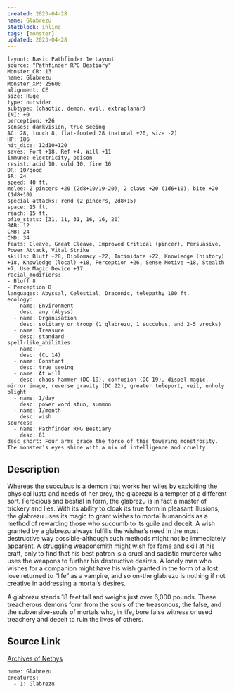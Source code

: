 ```yaml
---
created: 2023-04-28
name: Glabrezu
statblock: inline
tags: [monster]
updated: 2023-04-28
---
```

```statblock
layout: Basic Pathfinder 1e Layout
source: "Pathfinder RPG Bestiary"
Monster_CR: 13
name: Glabrezu
Monster_XP: 25600
alignment: CE
size: Huge
type: outsider
subtype: (chaotic, demon, evil, extraplanar)
INI: +0
perception: +26
senses: darkvision, true seeing
AC: 28, touch 8, flat-footed 28 (natural +20, size -2)
HP: 186
hit_dice: 12d10+120
saves: Fort +18, Ref +4, Will +11
immune: electricity, poison
resist: acid 10, cold 10, fire 10
DR: 10/good
SR: 24
speed: 40 ft.
melee: 2 pincers +20 (2d8+10/19-20), 2 claws +20 (1d6+10), bite +20 (1d8+10)
special_attacks: rend (2 pincers, 2d8+15)
space: 15 ft.
reach: 15 ft.
pf1e_stats: [31, 11, 31, 16, 16, 20]
BAB: 12
CMB: 24
CMD: 34
feats: Cleave, Great Cleave, Improved Critical (pincer), Persuasive, Power Attack, Vital Strike
skills: Bluff +28, Diplomacy +22, Intimidate +22, Knowledge (history) +18, Knowledge (local) +18, Perception +26, Sense Motive +18, Stealth +7, Use Magic Device +17
racial_modifiers:
- Bluff 8
- Perception 8
languages: Abyssal, Celestial, Draconic, telepathy 100 ft.
ecology:
  - name: Environment
    desc: any (Abyss)
  - name: Organisation
    desc: solitary or troop (1 glabrezu, 1 succubus, and 2-5 vrocks)
  - name: Treasure
    desc: standard
spell-like_abilities:
  - name:
    desc: (CL 14)
  - name: Constant
    desc: true seeing
  - name: At will
    desc: chaos hammer (DC 19), confusion (DC 19), dispel magic, mirror image, reverse gravity (DC 22), greater teleport, veil, unholy blight
  - name: 1/day
    desc: power word stun, summon
  - name: 1/month
    desc: wish
sources:
  - name: Pathfinder RPG Bestiary
    desc: 61
desc_short: Four arms grace the torso of this towering monstrosity. The monster’s eyes shine with a mix of intelligence and cruelty.
```
## Description
Whereas the succubus is a demon that works her wiles by exploiting the physical lusts and needs of her prey, the glabrezu is a tempter of a different sort. Ferocious and bestial in form, the glabrezu is in fact a master of trickery and lies. With its ability to cloak its true form in pleasant illusions, the glabrezu uses its magic to grant wishes to mortal humanoids as a method of rewarding those who succumb to its guile and deceit. A wish granted by a glabrezu always fulfills the wisher’s need in the most destructive way possible-although such methods might not be immediately apparent. A struggling weaponsmith might wish for fame and skill at his craft, only to find that his best patron is a cruel and sadistic murderer who uses the weapons to further his destructive desires. A lonely man who wishes for a companion might have his wish granted in the form of a lost love returned to “life” as a vampire, and so on-the glabrezu is nothing if not creative in addressing a mortal’s desires.

A glabrezu stands 18 feet tall and weighs just over 6,000 pounds. These treacherous demons form from the souls of the treasonous, the false, and the subversive-souls of mortals who, in life, bore false witness or used treachery and deceit to ruin the lives of others.
## Source Link
[Archives of Nethys](https://aonprd.com/MonsterDisplay.aspx?ItemName=Glabrezu)
```encounter-table
name: Glabrezu
creatures:
  - 1: Glabrezu
```
